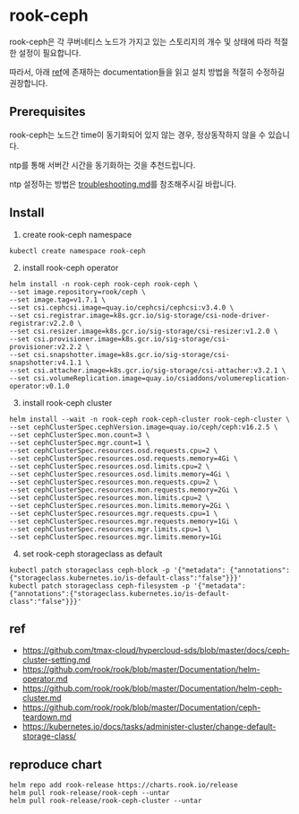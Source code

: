 # rook-ceph

rook-ceph은 각 쿠버네티스 노드가 가지고 있는 스토리지의 개수 및 상태에 따라 적절한 설정이 필요합니다.

따라서, 아래 [ref](#ref)에 존재하는 documentation들을 읽고 설치 방법을 적절히 수정하길 권장합니다.

## Prerequisites
rook-ceph는 노드간 time이 동기화되어 있지 않는 경우, 정상동작하지 않을 수 있습니다.

ntp를 통해 서버간 시간을 동기화하는 것을 추천드립니다.

ntp 설정하는 방법은 [troubleshooting.md](./troubleshooting.md)를 참조해주시길 바랍니다.

## Install

1. create rook-ceph namespace
```
kubectl create namespace rook-ceph
```

2. install rook-ceph operator
```
helm install -n rook-ceph rook-ceph rook-ceph \
--set image.repository=rook/ceph \
--set image.tag=v1.7.1 \
--set csi.cephcsi.image=quay.io/cephcsi/cephcsi:v3.4.0 \
--set csi.registrar.image=k8s.gcr.io/sig-storage/csi-node-driver-registrar:v2.2.0 \
--set csi.resizer.image=k8s.gcr.io/sig-storage/csi-resizer:v1.2.0 \
--set csi.provisioner.image=k8s.gcr.io/sig-storage/csi-provisioner:v2.2.2 \
--set csi.snapshotter.image=k8s.gcr.io/sig-storage/csi-snapshotter:v4.1.1 \
--set csi.attacher.image=k8s.gcr.io/sig-storage/csi-attacher:v3.2.1 \
--set csi.volumeReplication.image=quay.io/csiaddons/volumereplication-operator:v0.1.0
```

3. install rook-ceph cluster
```
helm install --wait -n rook-ceph rook-ceph-cluster rook-ceph-cluster \
--set cephClusterSpec.cephVersion.image=quay.io/ceph/ceph:v16.2.5 \
--set cephClusterSpec.mon.count=3 \
--set cephClusterSpec.mgr.count=1 \
--set cephClusterSpec.resources.osd.requests.cpu=2 \
--set cephClusterSpec.resources.osd.requests.memory=4Gi \
--set cephClusterSpec.resources.osd.limits.cpu=2 \
--set cephClusterSpec.resources.osd.limits.memory=4Gi \
--set cephClusterSpec.resources.mon.requests.cpu=2 \
--set cephClusterSpec.resources.mon.requests.memory=2Gi \
--set cephClusterSpec.resources.mon.limits.cpu=2 \
--set cephClusterSpec.resources.mon.limits.memory=2Gi \
--set cephClusterSpec.resources.mgr.requests.cpu=1 \
--set cephClusterSpec.resources.mgr.requests.memory=1Gi \
--set cephClusterSpec.resources.mgr.limits.cpu=1 \
--set cephClusterSpec.resources.mgr.limits.memory=1Gi
```

4. set rook-ceph storageclass as default
```
kubectl patch storageclass ceph-block -p '{"metadata": {"annotations":{"storageclass.kubernetes.io/is-default-class":"false"}}}'
kubectl patch storageclass ceph-filesystem -p '{"metadata": {"annotations":{"storageclass.kubernetes.io/is-default-class":"false"}}}'
```

## ref
- https://github.com/tmax-cloud/hypercloud-sds/blob/master/docs/ceph-cluster-setting.md
- https://github.com/rook/rook/blob/master/Documentation/helm-operator.md
- https://github.com/rook/rook/blob/master/Documentation/helm-ceph-cluster.md
- https://github.com/rook/rook/blob/master/Documentation/ceph-teardown.md
- https://kubernetes.io/docs/tasks/administer-cluster/change-default-storage-class/

## reproduce chart
```
helm repo add rook-release https://charts.rook.io/release
helm pull rook-release/rook-ceph --untar
helm pull rook-release/rook-ceph-cluster --untar
```